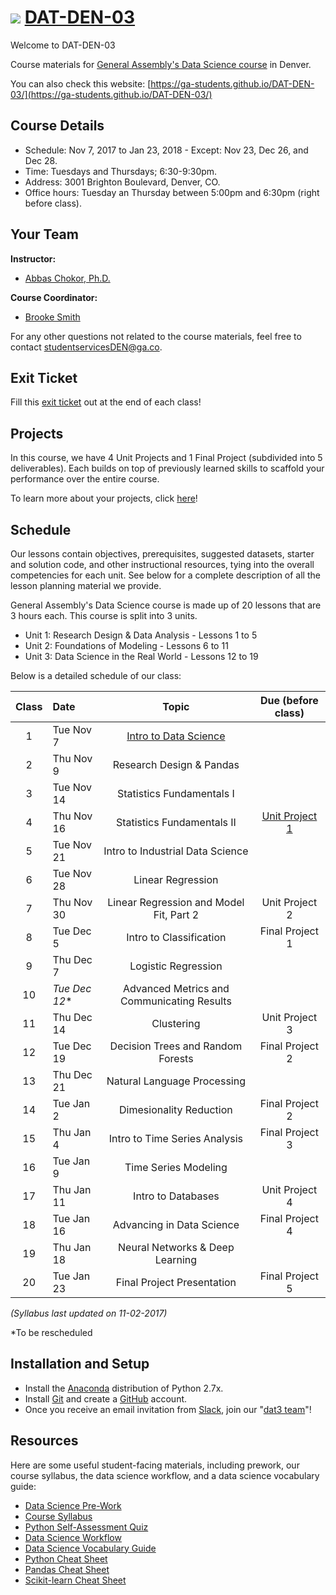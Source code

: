 # ![](https://ga-dash.s3.amazonaws.com/production/assets/logo-9f88ae6c9c3871690e33280fcf557f33.png) [DAT-DEN-03](https://github.com/ga-students/DAT-DEN-03)

Welcome to DAT-DEN-03

Course materials for [General Assembly's Data Science course](https://generalassemb.ly/education/data-science?where=denver) in Denver. 

You can also check this website: [https://ga-students.github.io/DAT-DEN-03/](https://ga-students.github.io/DAT-DEN-03/)


## Course Details
* Schedule: Nov 7, 2017 to Jan 23, 2018 - Except: Nov 23, Dec 26, and Dec 28.
* Time: Tuesdays and Thursdays; 6:30-9:30pm.
* Address: 3001 Brighton Boulevard, Denver, CO.
* Office hours: Tuesday an Thursday between 5:00pm and 6:30pm (right before class).

## Your Team
**Instructor:**
+ [Abbas Chokor, Ph.D.](mailto:abbas.chokor@gmail.com)

**Course Coordinator:**
+ [Brooke Smith](mailto:brookes@generalassembly.ly)

For any other questions not related to the course materials, feel free to contact [studentservicesDEN@ga.co](mailto:studentservicesDEN@ga.co).

## Exit Ticket

Fill this [exit ticket](https://goo.gl/forms/J0xipfaBslbXnnXy2) out at the end of each class! 

## Projects

In this course, we have 4 Unit Projects and 1 Final Project (subdivided into 5 deliverables). Each builds on top of previously learned skills to scaffold your performance over the entire course. 

To learn more about your projects, click [here](https://github.com/ga-students/DAT-DEN-03/blob/master/projects/README.md)!

## Schedule
Our lessons contain objectives, prerequisites, suggested datasets, starter and solution code, and other instructional resources, tying into the overall competencies for each unit. See below for a complete description of all the lesson planning material we provide.

General Assembly's Data Science course is made up of 20 lessons that are 3 hours each. This course is split into 3 units.
* Unit 1: Research Design & Data Analysis - Lessons 1 to 5
* Unit 2: Foundations of Modeling - Lessons 6 to 11
* Unit 3: Data Science in the Real World - Lessons 12 to 19

Below is a detailed schedule of our class:

| Class | Date | Topic | Due (before class) |
|:---:|:---|:---:|:---:|
| 1 | Tue Nov 7 | [Intro to Data Science](lessons/lesson-01) | |
| 2 | Thu Nov 9 | Research Design & Pandas | |
| 3 | Tue Nov 14 | Statistics Fundamentals I | |
| 4 | Thu Nov 16 | Statistics Fundamentals II |[Unit Project 1](projects/unit-projects/project-1)|
| 5 | Tue Nov 21 | Intro to Industrial Data Science | |
| 6 | Tue Nov 28 | Linear Regression | |
| 7 | Thu Nov 30 | Linear Regression and Model Fit, Part 2 | Unit Project 2|
| 8 | Tue Dec 5 | Intro to Classification |Final Project 1|
| 9 | Thu Dec 7 | Logistic Regression | |
| 10 | *Tue Dec 12** | Advanced Metrics and Communicating Results ||
| 11 | Thu Dec 14 | Clustering |Unit Project 3|
| 12 | Tue Dec 19 | Decision Trees and Random Forests |Final Project 2|
| 13 | Thu Dec 21 |Natural Language Processing | |
| 14 | Tue Jan 2 | Dimesionality Reduction | Final Project 2|
| 15 | Thu Jan 4 | Intro to Time Series Analysis | Final Project 3|
| 16 | Tue Jan 9 | Time Series Modeling | |
| 17 | Thu Jan 11 | Intro to Databases | Unit Project 4 |
| 18 | Tue Jan 16 | Advancing in Data Science | Final Project 4|
| 19 | Thu Jan 18| Neural Networks & Deep Learning | |
| 20 | Tue Jan 23 | Final Project Presentation | Final Project 5|

*(Syllabus last updated on 11-02-2017)*

*To be rescheduled

## Installation and Setup

* Install the [Anaconda](https://anaconda.org) distribution of Python 2.7x.
* Install [Git](https://git-scm.com) and create a [GitHub](https://github.com) account.
* Once you receive an email invitation from [Slack](https://slack.com), join our "[dat3 team](https://gadenver.slack.com/messages/G7HK3QLPL/details/)"!

## Resources

Here are some useful student-facing materials, including prework, our course syllabus, the data science workflow, and a data science vocabulary guide:

- [Data Science Pre-Work](https://docs.google.com/document/d/1xoC18JHk880C9n_cAPCsGn-sNqexPgTIIkmUd7cTJQw/edit?usp=sharing)
- [Course Syllabus](./ds-syllabus.pdf)
- [Python Self-Assessment Quiz](./python-self-assessment.md)
- [Data Science Workflow](./data-science-workflow-final.jpg)
- [Data Science Vocabulary Guide](./ds-vocab.md)
- [Python Cheat Sheet](http://datacamp-community.s3.amazonaws.com/28b8210c-60cc-4f13-b0b4-5b4f2ad4790b)
- [Pandas Cheat Sheet](http://datacamp-community.s3.amazonaws.com/ef72e7cf-4768-4ff0-8e90-dfd7a1b23f10)
- [Scikit-learn Cheat Sheet](http://datacamp-community.s3.amazonaws.com/5433fa18-9f43-44cc-b228-74672efcd116)
